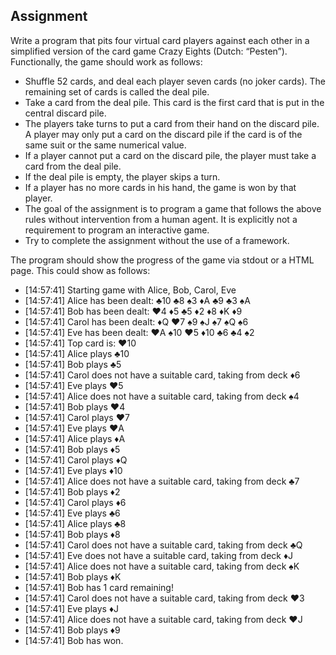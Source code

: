 ## Assignment
Write a program that pits four virtual card players against each other in a simplified version of the card game Crazy Eights (Dutch: “Pesten”).
Functionally, the game should work as follows:
- Shuffle 52 cards, and deal each player seven cards (no joker cards). The remaining set of cards is called the deal pile.
- Take a card from the deal pile. This card is the first card that is put in the central discard pile.
- The players take turns to put a card from their hand on the discard pile. A player may only put a card on the discard pile if the card is of the same suit or the same numerical value.
- If a player cannot put a card on the discard pile, the player must take a card from the deal pile.
- If the deal pile is empty, the player skips a turn.
- If a player has no more cards in his hand, the game is won by that player.
- The goal of the assignment is to program a game that follows the above rules without
intervention from a human agent. It is explicitly not a requirement to program an interactive
game.
- Try to complete the assignment without the use of a framework.

The program should show the progress of the game via stdout or a HTML page. This could show as follows:
- [14:57:41] Starting game with Alice, Bob, Carol, Eve 
- [14:57:41] Alice has been dealt: ♣10 ♣8 ♠3 ♦A ♣9 ♣3 ♠A 
- [14:57:41] Bob has been dealt: ♥4 ♦5 ♣5 ♦2 ♦8 ♦K ♦9 
- [14:57:41] Carol has been dealt: ♦Q ♥7 ♠9 ♠J ♠7 ♠Q ♠6 
- [14:57:41] Eve has been dealt: ♥A ♠10 ♥5 ♦10 ♣6 ♣4 ♠2 
- [14:57:41] Top card is: ♥10
- [14:57:41] Alice plays ♣10
- [14:57:41] Bob plays ♣5
- [14:57:41] Carol does not have a suitable card, taking from deck ♦6 
- [14:57:41] Eve plays ♥5
- [14:57:41] Alice does not have a suitable card, taking from deck ♠4 
- [14:57:41] Bob plays ♥4
- [14:57:41] Carol plays ♥7
- [14:57:41] Eve plays ♥A
- [14:57:41] Alice plays ♦A
- [14:57:41] Bob plays ♦5
- [14:57:41] Carol plays ♦Q
- [14:57:41] Eve plays ♦10
- [14:57:41] Alice does not have a suitable card, taking from deck ♣7 
- [14:57:41] Bob plays ♦2
- [14:57:41] Carol plays ♦6
- [14:57:41] Eve plays ♣6
- [14:57:41] Alice plays ♣8
- [14:57:41] Bob plays ♦8
- [14:57:41] Carol does not have a suitable card, taking from deck ♣Q 
- [14:57:41] Eve does not have a suitable card, taking from deck ♦J 
- [14:57:41] Alice does not have a suitable card, taking from deck ♠K 
- [14:57:41] Bob plays ♦K
- [14:57:41] Bob has 1 card remaining!
- [14:57:41] Carol does not have a suitable card, taking from deck ♥3 
- [14:57:41] Eve plays ♦J
- [14:57:41] Alice does not have a suitable card, taking from deck ♥J 
- [14:57:41] Bob plays ♦9
- [14:57:41] Bob has won.